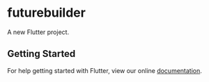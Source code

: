 # futurebuilder

A new Flutter project.

## Getting Started

For help getting started with Flutter, view our online
[documentation](https://flutter.io/).
